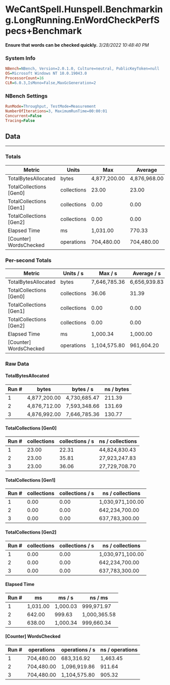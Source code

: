 ﻿# WeCantSpell.Hunspell.Benchmarking.LongRunning.EnWordCheckPerfSpecs+Benchmark
__Ensure that words can be checked quickly.__
_3/28/2022 10:48:40 PM_
### System Info
```ini
NBench=NBench, Version=2.0.1.0, Culture=neutral, PublicKeyToken=null
OS=Microsoft Windows NT 10.0.19043.0
ProcessorCount=16
CLR=6.0.3,IsMono=False,MaxGcGeneration=2
```

### NBench Settings
```ini
RunMode=Throughput, TestMode=Measurement
NumberOfIterations=3, MaximumRunTime=00:00:01
Concurrent=False
Tracing=False
```

## Data
-------------------

### Totals
|          Metric |           Units |             Max |         Average |             Min |          StdDev |
|---------------- |---------------- |---------------- |---------------- |---------------- |---------------- |
|TotalBytesAllocated |           bytes |    4,877,200.00 |    4,876,968.00 |    4,876,712.00 |          244.88 |
|TotalCollections [Gen0] |     collections |           23.00 |           23.00 |           23.00 |            0.00 |
|TotalCollections [Gen1] |     collections |            0.00 |            0.00 |            0.00 |            0.00 |
|TotalCollections [Gen2] |     collections |            0.00 |            0.00 |            0.00 |            0.00 |
|    Elapsed Time |              ms |        1,031.00 |          770.33 |          638.00 |          225.75 |
|[Counter] WordsChecked |      operations |      704,480.00 |      704,480.00 |      704,480.00 |            0.00 |

### Per-second Totals
|          Metric |       Units / s |         Max / s |     Average / s |         Min / s |      StdDev / s |
|---------------- |---------------- |---------------- |---------------- |---------------- |---------------- |
|TotalBytesAllocated |           bytes |    7,646,785.36 |    6,656,939.83 |    4,730,685.47 |    1,668,399.16 |
|TotalCollections [Gen0] |     collections |           36.06 |           31.39 |           22.31 |            7.87 |
|TotalCollections [Gen1] |     collections |            0.00 |            0.00 |            0.00 |            0.00 |
|TotalCollections [Gen2] |     collections |            0.00 |            0.00 |            0.00 |            0.00 |
|    Elapsed Time |              ms |        1,000.34 |        1,000.00 |          999.63 |            0.35 |
|[Counter] WordsChecked |      operations |    1,104,575.80 |      961,604.20 |      683,316.92 |      241,034.25 |

### Raw Data
#### TotalBytesAllocated
|           Run # |           bytes |       bytes / s |      ns / bytes |
|---------------- |---------------- |---------------- |---------------- |
|               1 |    4,877,200.00 |    4,730,685.47 |          211.39 |
|               2 |    4,876,712.00 |    7,593,348.66 |          131.69 |
|               3 |    4,876,992.00 |    7,646,785.36 |          130.77 |

#### TotalCollections [Gen0]
|           Run # |     collections | collections / s |ns / collections |
|---------------- |---------------- |---------------- |---------------- |
|               1 |           23.00 |           22.31 |   44,824,830.43 |
|               2 |           23.00 |           35.81 |   27,923,247.83 |
|               3 |           23.00 |           36.06 |   27,729,708.70 |

#### TotalCollections [Gen1]
|           Run # |     collections | collections / s |ns / collections |
|---------------- |---------------- |---------------- |---------------- |
|               1 |            0.00 |            0.00 |1,030,971,100.00 |
|               2 |            0.00 |            0.00 |  642,234,700.00 |
|               3 |            0.00 |            0.00 |  637,783,300.00 |

#### TotalCollections [Gen2]
|           Run # |     collections | collections / s |ns / collections |
|---------------- |---------------- |---------------- |---------------- |
|               1 |            0.00 |            0.00 |1,030,971,100.00 |
|               2 |            0.00 |            0.00 |  642,234,700.00 |
|               3 |            0.00 |            0.00 |  637,783,300.00 |

#### Elapsed Time
|           Run # |              ms |          ms / s |         ns / ms |
|---------------- |---------------- |---------------- |---------------- |
|               1 |        1,031.00 |        1,000.03 |      999,971.97 |
|               2 |          642.00 |          999.63 |    1,000,365.58 |
|               3 |          638.00 |        1,000.34 |      999,660.34 |

#### [Counter] WordsChecked
|           Run # |      operations |  operations / s | ns / operations |
|---------------- |---------------- |---------------- |---------------- |
|               1 |      704,480.00 |      683,316.92 |        1,463.45 |
|               2 |      704,480.00 |    1,096,919.86 |          911.64 |
|               3 |      704,480.00 |    1,104,575.80 |          905.32 |


